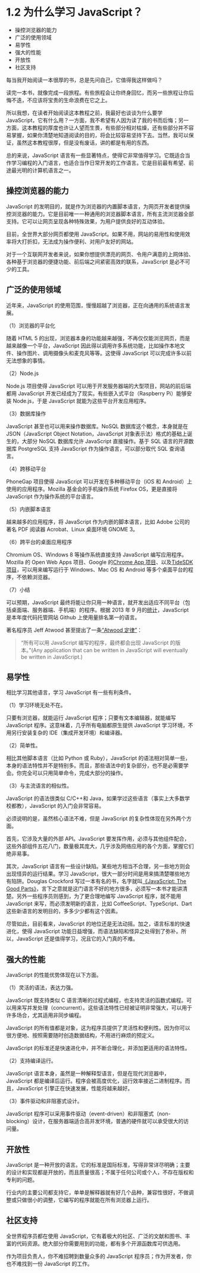 # 1.2 为什么学习 JavaScript？

*   操控浏览器的能力
*   广泛的使用领域
*   易学性
*   强大的性能
*   开放性
*   社区支持

每当我开始阅读一本很厚的书，总是先问自己，它值得我这样做吗？

读完一本书，就像完成一段旅程。有些旅程会让你终身回忆，而另一些旅程让你后悔不迭，不应该将宝贵的生命浪费在它之上。

所以我想，在读者开始阅读这本教程之前，我最好也谈谈为什么要学 JavaScript，它有什么用？一方面，我不希望有人因为读了我的书而后悔；另一方面，这本教程的厚度也许让人望而生畏，有些部分相对枯燥，还有些部分并不容易掌握，如果你清楚地知道阅读的目的，将会比较容易坚持下去。当然，我可以保证，虽然这本教程很厚，但是没有废话，讲的都是有用的东西。

总的来说，JavaScript 语言有一些显著特点，使得它非常值得学习。它既适合当作学习编程的入门语言，也适合当作日常开发的工作语言。它是目前最有希望、前途最光明的计算机语言之一。

## 操控浏览器的能力

JavaScript 的发明目的，就是作为浏览器的内置脚本语言，为网页开发者提供操控浏览器的能力。它是目前唯一一种通用的浏览器脚本语言，所有主流浏览器全部支持。它可以让网页呈现各种特殊效果，为用户提供良好的互动体验。

目前，全世界大部分网页都使用 JavaScript。如果不用，网站的易用性和使用效率将大打折扣，无法成为操作便利、对用户友好的网站。

对于一个互联网开发者来说，如果你想提供漂亮的网页、令用户满意的上网体验、各种基于浏览器的便捷功能、前后端之间紧密高效的联系，JavaScript 是必不可少的工具。

## 广泛的使用领域

近年来，JavaScript 的使用范围，慢慢超越了浏览器，正在向通用的系统语言发展。

（1）浏览器的平台化

随着 HTML 5 的出现，浏览器本身的功能越来越强，不再仅仅能浏览网页，而是越来越像一个平台，JavaScript 因此得以调用许多系统功能，比如操作本地文件、操作图片、调用摄像头和麦克风等等。这使得 JavaScript 可以完成许多以前无法想象的事情。

（2）Node.js

Node.js 项目使得 JavaScript 可以用于开发服务器端的大型项目，网站的前后端都用 JavaScript 开发已经成为了现实。有些嵌入式平台（Raspberry Pi）能够安装 Node.js，于是 JavaScript 就能为这些平台开发应用程序。

（3）数据库操作

JavaScript 甚至也可以用来操作数据库。NoSQL 数据库这个概念，本身就是在 JSON（JavaScript Object Notation，JavaScript 对象表示法）格式的基础上诞生的，大部分 NoSQL 数据库允许 JavaScript 直接操作。基于 SQL 语言的开源数据库 PostgreSQL 支持 JavaScript 作为操作语言，可以部分取代 SQL 查询语言。

（4）跨移动平台

PhoneGap 项目使得 JavaScript 可以开发在多种移动平台（iOS 和 Android）上使用的应用程序。Mozilla 基金会的手机操作系统 Firefox OS，更是直接将 JavaScript 作为操作系统的平台语言。

（5）内嵌脚本语言

越来越多的应用程序，将 JavaScript 作为内嵌的脚本语言，比如 Adobe 公司的著名 PDF 阅读器 Acrobat、Linux 桌面环境 GNOME 3。

（6）跨平台的桌面应用程序

Chromium OS、Windows 8 等操作系统直接支持 JavaScript 编写应用程序。Mozilla 的 Open Web Apps 项目、Google 的[Chrome App 项目](http://developer.chrome.com/apps/about_apps)、以及[TideSDK 项目](http://www.tidesdk.org/)，可以用来编写运行于 Windows、Mac OS 和 Android 等多个桌面平台的程序，不依赖浏览器。

（7）小结

可以预期，JavaScript 最终将能让你只用一种语言，就开发出适应不同平台（包括桌面端、服务器端、手机端）的程序。根据 2013 年 9 月的[统计](http://adambard.com/blog/top-github-languages-for-2013-so-far/)，JavaScript 是本年度代码托管网站 Github 上使用量排名第一的语言。

著名程序员 Jeff Atwood 甚至提出了一条[“Atwood 定律”](http://www.codinghorror.com/blog/2007/07/the-principle-of-least-power.html)：

> “所有可以用 JavaScript 编写的程序，最终都会出现 JavaScript 的版本。”(Any application that can be written in JavaScript will eventually be written in JavaScript.)

## 易学性

相比学习其他语言，学习 JavaScript 有一些有利条件。

（1）学习环境无处不在。

只要有浏览器，就能运行 JavaScript 程序；只要有文本编辑器，就能编写 JavaScript 程序。这意味着，几乎所有电脑都原生提供 JavaScript 学习环境，不用另行安装复杂的 IDE（集成开发环境）和编译器。

（2）简单性。

相比其他脚本语言（比如 Python 或 Ruby），JavaScript 的语法相对简单一些，本身的语法特性并不是特别多。而且，那些语法中的复杂部分，也不是必需要学会。你完全可以只用简单命令，完成大部分的操作。

（3）与主流语言的相似性。

JavaScript 的语法很类似 C/C++和 Java，如果学过这些语言（事实上大多数学校都教），JavaScript 的入门会非常容易。

必须说明的是，虽然核心语法不难，但是 JavaScript 的复杂性体现在另外两个方面。

首先，它涉及大量的外部 API。JavaScript 要发挥作用，必须与其他组件配合，这些外部组件五花八门，数量极其庞大，几乎涉及网络应用的各个方面，掌握它们绝非易事。

其次，JavaScript 语言有一些设计缺陷。某些地方相当不合理，另一些地方则会出现怪异的运行结果。学习 JavaScript，很大一部分时间是用来搞清楚哪些地方有陷阱。Douglas Crockford 写过一本有名的书，名字就叫[《JavaScript: The Good Parts》](http://javascript.crockford.com/)，言下之意就是这门语言不好的地方很多，必须写一本书才能讲清楚。另外一些程序员则感到，为了更合理地编写 JavaScript 程序，就不能用 JavaScript 来写，而必须发明新的语言，比如 CoffeeScript、TypeScript、Dart 这些新语言的发明目的，多多少少都有这个因素。

尽管如此，目前看来，JavaScript 的地位还是无法动摇。加之，语言标准的快速进化，使得 JavaScript 功能日益增强，而语法缺陷和怪异之处得到了弥补。所以，JavaScript 还是值得学习，况且它的入门真的不难。

## 强大的性能

JavaScript 的性能优势体现在以下方面。

（1）灵活的语法，表达力强。

JavaScript 既支持类似 C 语言清晰的过程式编程，也支持灵活的函数式编程。可以用来写并发处理（concurrent）。这些语法特性已经被证明非常强大，可以用于许多场合，尤其适用非同步编程。

JavaScript 的所有值都是对象，这为程序员提供了灵活性和便利性。因为你可以很方便地、按照需要随时创造数据结构，不用进行麻烦的预定义。

JavaScript 的标准还是快速进化中，并不断合理化，并添加更适用的语法特性。

（2）支持编译运行。

JavaScript 语言本身，虽然是一种解释型语言，但是在现代浏览器中，JavaScript 都是编译后运行。程序会被高度优化，运行效率接近二进制程序。而且，JavaScript 引擎正在快速发展，性能将越来越好。

（3）事件驱动和非阻塞式设计。

JavaScript 程序可以采用事件驱动（event-driven）和非阻塞式（non-blocking）设计，在服务器端适合高并发环境，普通的硬件就可以承受很大的访问量。

## 开放性

JavaScript 是一种开放的语言。它的标准是国际标准，写得非常详尽明确；主要的设计和实现都是开放的，而且质量很高；不属于任何公司或个人，不存在版权和专利的问题。

行业内的主要公司都支持它，单单是解释器就有好几个品种，兼容性很好，不做调整或只做很小的调整，它编写的程序就能在所有浏览器上运行。

## 社区支持

全世界程序员都在使用 JavaScript，它有着极大的社区、广泛的文献和图书、丰富的代码资源。绝大部分你需要用到的功能，都有多个开源函数库可供选用。

作为项目负责人，你不难招聘到数量众多的 JavaScript 程序员；作为开发者，你也不难找到一份 JavaScript 的工作。